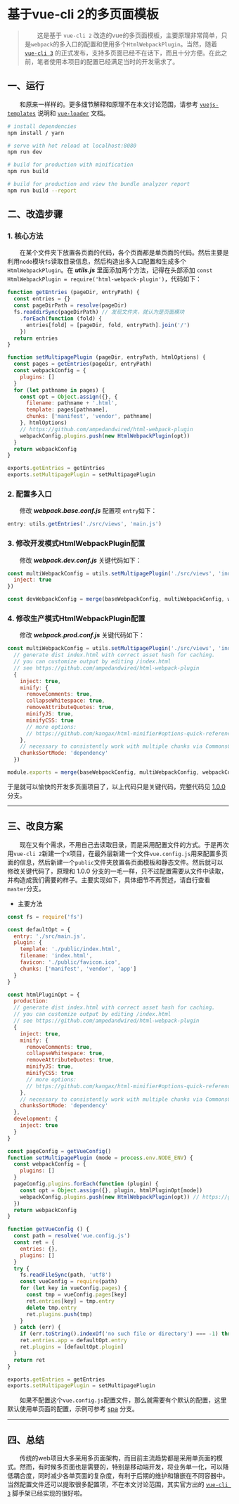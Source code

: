 # 基于vue-cli 2的多页面模板

> &emsp;&emsp;这是基于 `vue-cli 2` 改造的vue的多页面模板，主要原理非常简单，只是`webpack`的多入口的配置和使用多个`HtmlWebpackPlugin`。当然，随着 <a href="https://cli.vuejs.org/zh/" target="_blank">`vue-cli 3`</a> 的正式发布，支持多页面已经不在话下，而且十分方便。在此之前，笔者使用本项目的配置已经满足当时的开发需求了。

## 一、运行
&emsp;&emsp;和原来一样样的。更多细节解释和原理不在本文讨论范围，请参考 <a href="http://vuejs-templates.github.io/webpack/" target="_blank">`vuejs-templates`</a> 说明和 <a href="https://vue-loader.vuejs.org/" target="_blank">`vue-loader`</a> 文档。

``` bash
# install dependencies
npm install / yarn

# serve with hot reload at localhost:8080
npm run dev

# build for production with minification
npm run build

# build for production and view the bundle analyzer report
npm run build --report
```

## 二、改造步骤
### 1. 核心方法
&emsp;&emsp;在某个文件夹下放置各页面的代码，各个页面都是单页面的代码。然后主要是利用`node`模块`fs`读取目录信息，然后构造出多入口配置和生成多个`HtmlWebpackPlugin`。在 ***utils.js*** 里面添加两个方法，记得在头部添加
`const HtmlWebpackPlugin = require('html-webpack-plugin')`，代码如下：
``` javascript
function getEntries (pageDir, entryPath) {
  const entries = {}
  const pageDirPath = resolve(pageDir)
  fs.readdirSync(pageDirPath) // 发现文件夹，就认为是页面模块
    .forEach(function (fold) {
      entries[fold] = [pageDir, fold, entryPath].join('/')
    })
  return entries
}

function setMultipagePlugin (pageDir, entryPath, htmlOptions) {
  const pages = getEntries(pageDir, entryPath)
  const webpackConfig = {
    plugins: []
  }
  for (let pathname in pages) {
    const opt = Object.assign({}, {
      filename: pathname + '.html',
      template: pages[pathname],
      chunks: ['manifest', 'vendor', pathname]
    }, htmlOptions)
    // https://github.com/ampedandwired/html-webpack-plugin
    webpackConfig.plugins.push(new HtmlWebpackPlugin(opt))
  }
  return webpackConfig
}

exports.getEntries = getEntries
exports.setMultipagePlugin = setMultipagePlugin
```

### 2. 配置多入口
&emsp;&emsp;修改 ***webpack.base.conf.js*** 配置项 `entry`如下：
``` javascript
entry: utils.getEntries('./src/views', 'main.js')
```

### 3. 修改开发模式HtmlWebpackPlugin配置
&emsp;&emsp;修改 ***webpack.dev.conf.js*** 关键代码如下：
``` javascript
const multiWebpackConfig = utils.setMultipagePlugin('./src/views', 'index.html', {
  inject: true
})

const devWebpackConfig = merge(baseWebpackConfig, multiWebpackConfig, webpackConfig)
```

### 4. 修改生产模式HtmlWebpackPlugin配置
&emsp;&emsp;修改 ***webpack.prod.conf.js*** 关键代码如下：
``` javascript
const multiWebpackConfig = utils.setMultipagePlugin('./src/views', 'index.html',
  // generate dist index.html with correct asset hash for caching.
  // you can customize output by editing /index.html
  // see https://github.com/ampedandwired/html-webpack-plugin
  {
    inject: true,
    minify: {
      removeComments: true,
      collapseWhitespace: true,
      removeAttributeQuotes: true,
      minifyJS: true,
      minifyCSS: true
      // more options:
      // https://github.com/kangax/html-minifier#options-quick-reference
    },
    // necessary to consistently work with multiple chunks via CommonsChunkPlugin
    chunksSortMode: 'dependency'
  })

module.exports = merge(baseWebpackConfig, multiWebpackConfig, webpackConfig)
```

于是就可以愉快的开发多页面项目了，以上代码只是关键代码，完整代码见 <a href="https://github.com/guilixie/vue-mpa/tree/1.0.0" target="_blank">1.0.0</a> 分支。

---

## 三、改良方案

&emsp;&emsp;现在又有个需求，不用自己去读取目录，而是采用配置文件的方式。于是再次用`vue-cli 2`新建一个x项目，在最外层新建一个文件`vue.config.js`用来配置多页面的信息，然后新建一个`public`文件夹放置各页面模板和静态文件。然后就可以修改关键代码了，原理和 1.0.0 分支的一毛一样，只不过配置需要从文件中读取，并构造成我们需要的样子。主要实现如下，具体细节不再赘述，请自行查看`master`分支。

* 主要方法

``` javascript
const fs = require('fs')

const defaultOpt = {
  entry: './src/main.js',
  plugin: {
    template: './public/index.html',
    filename: 'index.html',
    favicon: './public/favicon.ico',
    chunks: ['manifest', 'vendor', 'app']
  }
}

const htmlPluginOpt = {
  production:
  // generate dist index.html with correct asset hash for caching.
  // you can customize output by editing /index.html
  // see https://github.com/ampedandwired/html-webpack-plugin
  {
    inject: true,
    minify: {
      removeComments: true,
      collapseWhitespace: true,
      removeAttributeQuotes: true,
      minifyJS: true,
      minifyCSS: true
      // more options:
      // https://github.com/kangax/html-minifier#options-quick-reference
    },
    // necessary to consistently work with multiple chunks via CommonsChunkPlugin
    chunksSortMode: 'dependency'
  },
  development: {
    inject: true
  }
}

const pageConfig = getVueConfig()
function setMultipagePlugin (mode = process.env.NODE_ENV) {
  const webpackConfig = {
    plugins: []
  }
  pageConfig.plugins.forEach(function (plugin) {
    const opt = Object.assign({}, plugin, htmlPluginOpt[mode])
    webpackConfig.plugins.push(new HtmlWebpackPlugin(opt)) // https://github.com/ampedandwired/html-webpack-plugin
  })
  return webpackConfig
}

function getVueConfig () {
  const path = resolve('vue.config.js')
  const ret = {
    entries: {},
    plugins: []
  }
  try {
    fs.readFileSync(path, 'utf8')
    const vueConfig = require(path)
    for (let key in vueConfig.pages) {
      const tmp = vueConfig.pages[key]
      ret.entries[key] = tmp.entry
      delete tmp.entry
      ret.plugins.push(tmp)
    }
  } catch (err) {
    if (err.toString().indexOf('no such file or directory') === -1) throw err
    ret.entries.app = defaultOpt.entry
    ret.plugins = [defaultOpt.plugin]
  }
  return ret
}

exports.getEntries = getEntries
exports.setMultipagePlugin = setMultipagePlugin
```

&emsp;&emsp;如果不配置这个`vue.config.js`配置文件，那么就需要有个默认的配置，这里默认使用单页面的配置，示例可参考 <a href="https://github.com/guilixie/vue-mpa/tree/spa" target="_blank">spa</a> 分支。

---

## 四、总结
&emsp;&emsp;传统的web项目大多采用多页面架构，而目前主流趋势都是采用单页面的模式。然而，有时候多页面也是需要的，特别是移动端开发，将业务单一化，可以降低耦合度，同时减少各单页面的复杂度，有利于后期的维护和镶嵌在不同容器中。当然配置文件还可以提取很多配置项，不在本文讨论范围，其实官方出的 <a href="https://cli.vuejs.org/zh/" target="_blank">`vue-cli 3`</a> 脚手架已经实现的很好啦。
